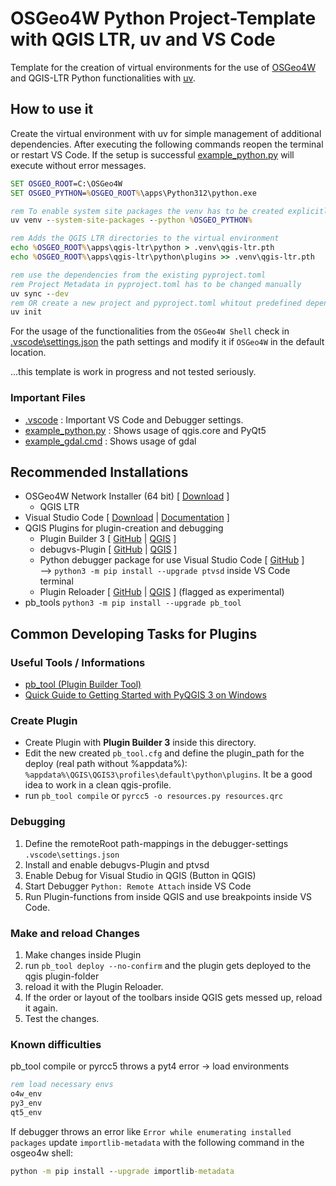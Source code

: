 # OSGeo4W Python Project-Template with QGIS LTR, uv and VS Code

Template for the creation of virtual environments for the use of [OSGeo4W](https://www.qgis.org/download/) and QGIS-LTR Python functionalities with [uv](https://docs.astral.sh/uv/).

## How to use it

Create the virtual environment with uv for simple management of additional dependencies. After executing the following commands reopen the terminal or restart VS Code. If the setup is successful [example_python.py](example_python.py) will execute without error messages.

```cmd
SET OSGEO_ROOT=C:\OSGeo4W
SET OSGEO_PYTHON=%OSGEO_ROOT%\apps\Python312\python.exe

rem To enable system site packages the venv has to be created explicitly
uv venv --system-site-packages --python %OSGEO_PYTHON%

rem Adds the QGIS LTR directories to the virtual environment
echo %OSGEO_ROOT%\apps\qgis-ltr\python > .venv\qgis-ltr.pth
echo %OSGEO_ROOT%\apps\qgis-ltr\python\plugins >> .venv\qgis-ltr.pth

rem use the dependencies from the existing pyproject.toml
rem Project Metadata in pyproject.toml has to be changed manually
uv sync --dev
rem OR create a new project and pyproject.toml whitout predefined dependencies
uv init
```

For the usage of the functionalities from the `OSGeo4W Shell` check in [.vscode\settings.json](.vscode\settings.json) the path settings and modify it if `OSGeo4W` in the default location.


...this template is work in progress and not tested seriously.

### Important Files

- [.vscode](/.vscode/) : Important VS Code and Debugger settings.
- [example_python.py](example_python.py) : Shows usage of qgis.core and PyQt5
- [example_gdal.cmd](example_gdal.cmd) : Shows usage of gdal

## Recommended Installations

- OSGeo4W Network Installer (64 bit) [ [Download](https://www.qgis.org/en/site/forusers/download.html) ]
  - QGIS LTR
- Visual Studio Code [ [Download](https://code.visualstudio.com/Download) | [Documentation](https://code.visualstudio.com/docs) ]
- QGIS Plugins for plugin-creation and debugging
  - Plugin Builder 3 [ [GitHub](http://g-sherman.github.io/Qgis-Plugin-Builder/) | [QGIS](https://plugins.qgis.org/plugins/pluginbuilder3/) ]
  - debugvs-Plugin [ [GitHub](https://github.com/lmotta/debug_vs_plugin/wiki) | [QGIS](https://plugins.qgis.org/plugins/debug_vs) ]
  - Python debugger package for use Visual Studio Code [ [GitHub](https://github.com/microsoft/ptvsd) ]  
  --> `python3 -m pip install --upgrade ptvsd` inside VS Code terminal
  - Plugin Reloader [ [GitHub](https://github.com/borysiasty/plugin_reloader) | [QGIS](https://plugins.qgis.org/plugins/plugin_reloader) ] (flagged as experimental)
- pb_tools `python3 -m pip install --upgrade pb_tool`


## Common Developing Tasks for Plugins

### Useful Tools / Informations

- [pb_tool (Plugin Builder Tool)](http://g-sherman.github.io/plugin_build_tool/)
- [Quick Guide to Getting Started with PyQGIS 3 on Windows](http://spatialgalaxy.net/2018/02/13/quick-guide-to-getting-started-with-pyqgis-3-on-windows/)

### Create Plugin

- Create Plugin with **Plugin Builder 3** inside this directory.
- Edit the new created `pb_tool.cfg` and define the plugin_path for the deploy (real path without %appdata%): `%appdata%\QGIS\QGIS3\profiles\default\python\plugins`. It be a good idea to work in a clean qgis-profile.
- run `pb_tool compile` or `pyrcc5 -o resources.py resources.qrc`

### Debugging

1. Define the remoteRoot path-mappings in the debugger-settings `.vscode\settings.json`
2. Install and enable debugvs-Plugin and ptvsd
3. Enable Debug for Visual Studio in QGIS (Button in QGIS)
4. Start Debugger `Python: Remote Attach` inside VS Code
5. Run Plugin-functions from inside QGIS and use breakpoints inside VS Code.

### Make and reload Changes

1. Make changes inside Plugin
2. run `pb_tool deploy --no-confirm` and the plugin gets deployed to the qgis plugin-folder
3. reload it with the Plugin Reloader.
4. If the order or layout of the toolbars inside QGIS gets messed up, reload it again.
5. Test the changes.

### Known difficulties

pb_tool compile or pyrcc5 throws a pyt4 error -> load environments

``` cmd
rem load necessary envs
o4w_env
py3_env
qt5_env
```

If debugger throws an error like `Error while enumerating installed packages` update `importlib-metadata` with the following command in the osgeo4w shell:

```cmd
python -m pip install --upgrade importlib-metadata
```
